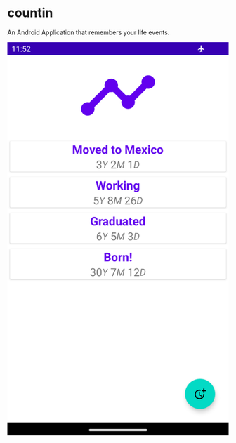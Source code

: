 # countin

An Android Application that remembers your life events.

![alt Demo](https://github.com/Husseinfo/countin/blob/main/demo.png?raw=true)
